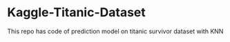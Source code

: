 # Kaggle-Titanic-Dataset
This repo has code of prediction model on titanic survivor dataset with KNN
